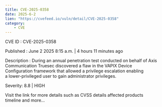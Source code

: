 ```yaml
---
title: CVE-2025-0358
date: 2025-6-2
lien: "https://cvefeed.io/vuln/detail/CVE-2025-0358"
category:
    - CVE
---
```


CVE ID : CVE-2025-0358

Published :  June 2
2025
8:15 a.m. | 4 hours
11 minutes ago

Description : During an annual penetration test conducted on behalf of Axis Communication
Truesec discovered a flaw in the VAPIX Device Configuration framework that allowed a privilege escalation
enabling a lower-privileged user to gain administrator privileges.

Severity: 8.8 | HIGH

Visit the link for more details
such as CVSS details
affected products
timeline
and more...
